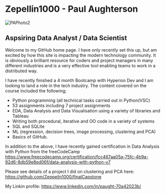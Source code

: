 # Zepellin1000 - Paul Aughterson

![PAPhoto2](https://user-images.githubusercontent.com/122213041/215351982-8e3bd231-eaa3-43c1-8159-8bd59f875ddd.jpg)


## Aspsiring Data Analyst / Data Scientist

Welcome to my GitHub home page. I have only recently set this up, but am excited by how this site is impacting the modern technology community. It is obviously a brilliant resource for coders and project managers in many different industries and is a very effective tool enabling teams to work in a distributed way.

I have recently finished a 4 month Bootcamp with Hyperion Dev and I am looking to land a role in the tech industry.  The content covered on the course included the following;

+ Python programming (all technical tasks carried out in Python(VSC)
+ 53 assignments including 7 project assignments
+ EDA, Data Analysis and Data Visualisation using a variety of libraries and Tableau
+ Writing both procedural, iterative and OO code in a variety of systems
+ SQL and SQLite 
+ ML (regression,  decision trees, image processing, clustering and PCA)
+ Basics of GitHub.

In addition to the above, I have recently gained certification in Data Analysis with Python from the freeCodeCamp  https://www.freecodecamp.org/certification/fcc467aa05a-75fc-4b9a-92d6-8db59e8ed06f/data-analysis-with-python-v7

Please see details of a project I did on clustering and PCA here: https://github.com/Zeppelin1000/finalCapstone

My Linkin profile: https://www.linkedin.com/in/paught-70a42023b/
